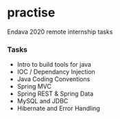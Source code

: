 # practise  

Endava 2020 remote internship tasks  

<h3> Tasks </h3>

<ul> 
  <li> Intro to build tools for java </li>
  <li> IOC / Dependancy Injection </li>
  <li> Java Coding Conventions </li>
  <li> Spring MVC </li>
  <li> Spring REST & Spring Data </li>
  <li> MySQL and JDBC </li>
  <li> Hibernate and Error Handling </li>
</ul>
